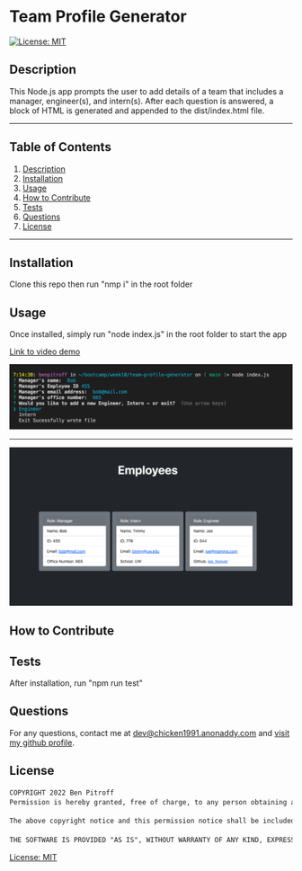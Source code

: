 # Team Profile Generator

   [![License: MIT](https://img.shields.io/badge/License-MIT-yellow.svg)](https://opensource.org/licenses/MIT)

  ## Description
  This Node.js app prompts the user to add details of a team that includes a manager, engineer(s), and intern(s). After each question is answered, a block of HTML is generated and appended to the dist/index.html file.

  * * * * * *


  ## Table of Contents
  1. [Description](#Description)
  2. [Installation](#Installation)
  3. [Usage](#Usage)
  4. [How to Contribute](#contribute)
  5. [Tests](#Tests)
  6. [Questions](#questions)
  7. [License](#License)

  * * * * * *

  <a name="Installation"></a>
  ## Installation
  Clone this repo then run "nmp i" in the root folder

  <a name="Usage"></a>
  ## Usage
  Once installed, simply run "node index.js" in the root folder to start the app

  [Link to video demo]()

  ![demo1](./assets/images/demo1.png)

  * * * * * 

  ![demo2](./assets/images/demo2.png)

  
  <a name="Contribute"></a>
  ## How to Contribute
  

  <a name="Tests"></a>
  ## Tests
  After installation, run "npm  run test"

  <a name="questions"></a>
  ## Questions
  For any questions, contact me at dev@chicken1991.anonaddy.com and [visit my github profile](https://github.com/chicken1991).

  <a name="License"></a>
  ## License


```md
COPYRIGHT 2022 Ben Pitroff
Permission is hereby granted, free of charge, to any person obtaining a copy of this software and associated documentation files (the "Software"), to deal in the Software without restriction, including without limitation the rights to use, copy, modify, merge, publish, distribute, sublicense, and/or sell copies of the Software, and to permit persons to whom the Software is furnished to do so, subject to the following conditions:

The above copyright notice and this permission notice shall be included in all copies or substantial portions of the Software.

THE SOFTWARE IS PROVIDED "AS IS", WITHOUT WARRANTY OF ANY KIND, EXPRESS OR IMPLIED, INCLUDING BUT NOT LIMITED TO THE WARRANTIES OF MERCHANTABILITY, FITNESS FOR A PARTICULAR PURPOSE AND NONINFRINGEMENT. IN NO EVENT SHALL THE AUTHORS OR COPYRIGHT HOLDERS BE LIABLE FOR ANY CLAIM, DAMAGES OR OTHER LIABILITY, WHETHER IN AN ACTION OF CONTRACT, TORT OR OTHERWISE, ARISING FROM, OUT OF OR IN CONNECTION WITH THE SOFTWARE OR THE USE OR OTHER DEALINGS IN THE SOFTWARE.
```        


[License: MIT](https://opensource.org/licenses/MIT)
